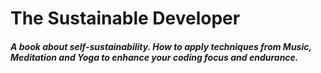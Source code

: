 # The Sustainable Developer

##### A book about self-sustainability. How to apply techniques from Music, Meditation and Yoga to enhance your coding focus and endurance.  
